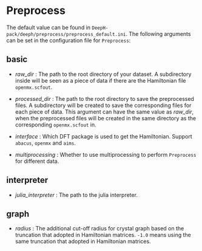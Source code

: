 # Preprocess

The default value can be found in `DeepH-pack/deeph/preprocess/preprocess_default.ini`. The following arguments can be set in the configuration file for `Preprocess`:

## basic

- *raw_dir* : The path to the root directory of your dataset. A subdirectory inside will be seen as a piece of data if there are the Hamiltonian file `openmx.scfout`.

+ *processed_dir* : The path to the root directory to save the preprocessed files. A subdirectory will be created to save the corresponding files for each piece of data. This argument can have the same value as *raw_dir*, when the preprocessed files will be created in the same directory as the corresponding `openmx.scfout` in.

- *interface* : Which DFT package is used to get the Hamiltonian. Support `abacus`, `openmx` and `aims`.

+ *multiprocessing* : Whether to use multiprocessing to perform `Preprocess` for different data.

## interpreter

- *julia_interpreter* : The path to the julia interpreter.

## graph

- *radius* : The additional cut-off radius for crystal graph based on the truncation that adopted in Hamiltonian matrices. `-1.0` means using the same truncation that adopted in Hamiltonian matrices.

